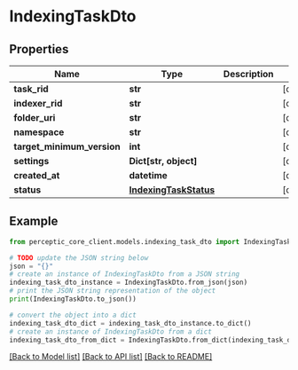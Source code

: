 # IndexingTaskDto


## Properties

Name | Type | Description | Notes
------------ | ------------- | ------------- | -------------
**task_rid** | **str** |  | [optional] 
**indexer_rid** | **str** |  | [optional] 
**folder_uri** | **str** |  | [optional] 
**namespace** | **str** |  | [optional] 
**target_minimum_version** | **int** |  | [optional] 
**settings** | **Dict[str, object]** |  | [optional] 
**created_at** | **datetime** |  | [optional] 
**status** | [**IndexingTaskStatus**](IndexingTaskStatus.md) |  | [optional] 

## Example

```python
from perceptic_core_client.models.indexing_task_dto import IndexingTaskDto

# TODO update the JSON string below
json = "{}"
# create an instance of IndexingTaskDto from a JSON string
indexing_task_dto_instance = IndexingTaskDto.from_json(json)
# print the JSON string representation of the object
print(IndexingTaskDto.to_json())

# convert the object into a dict
indexing_task_dto_dict = indexing_task_dto_instance.to_dict()
# create an instance of IndexingTaskDto from a dict
indexing_task_dto_from_dict = IndexingTaskDto.from_dict(indexing_task_dto_dict)
```
[[Back to Model list]](../README.md#documentation-for-models) [[Back to API list]](../README.md#documentation-for-api-endpoints) [[Back to README]](../README.md)


